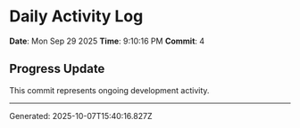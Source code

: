 # Daily Activity Log

**Date**: Mon Sep 29 2025
**Time**: 9:10:16 PM
**Commit**: 4

## Progress Update

This commit represents ongoing development activity.

---
Generated: 2025-10-07T15:40:16.827Z
